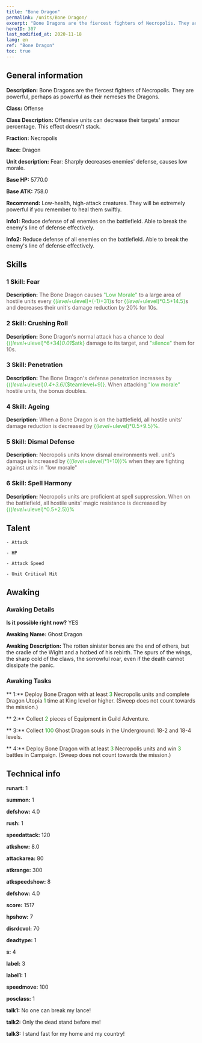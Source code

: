 ```yaml
---
title: "Bone Dragon"
permalink: /units/Bone Dragon/
excerpt: "Bone Dragons are the fiercest fighters of Necropolis. They are powerful, perhaps as powerful as their nemeses the Dragons. "
heroID: 307
last_modified_at: 2020-11-18
lang: en
ref: "Bone Dragon"
toc: true
---
```

## General information
 **Description:** Bone Dragons are the fiercest fighters of Necropolis. They are powerful, perhaps as powerful as their nemeses the Dragons. 

 **Class:** Offense

 **Class Description:** Offensive units can decrease their targets' armour percentage. This effect doesn't stack.

 **Fraction:** Necropolis

 **Race:** Dragon

 **Unit description:** Fear: Sharply decreases enemies' defense, causes low morale.

 **Base HP:** 5770.0

 **Base ATK:** 758.0

 **Recommend:** Low-health, high-attack creatures. They will be extremely powerful if you remember to heal them swiftly.

 **Info1:** Reduce defense of all enemies on the battlefield. Able to break the enemy's line of defense effectively.

 **Info2:** Reduce defense of all enemies on the battlefield. Able to break the enemy's line of defense effectively.

## Skills
### 1 Skill: Fear
 **Description:** <span style="color: #645252">The Bone Dragon causes <span style="color: black"><span style="color: #48b946">\"Low Morale\" <span style="color: black"><span style="color: #645252">to a large area of hostile units every <span style="color: black"><span style="color: #48b946">{($level+$ulevel)*(-1)+31}<span style="color: black"><span style="color: #645252">s for <span style="color: black"><span style="color: #48b946">{($level+$ulevel)*0.5+14.5}<span style="color: black"><span style="color: #645252">s and decreases their unit's damage reduction by 20% for 10s.<span style="color: black">

### 2 Skill: Crushing Roll
 **Description:** <span style="color: #645252">Bone Dragon's normal attack has a chance to deal <span style="color: black"><span style="color: #48b946">{(($level+$ulevel)*6+34)*0.01*$atk}<span style="color: black"><span style="color: #645252"> damage to its target, and <span style="color: black"><span style="color: #48b946">\"silence\"<span style="color: black"><span style="color: #645252"> them for 10s.<span style="color: black">

### 3 Skill: Penetration
 **Description:** <span style="color: #645252">The Bone Dragon's defense penetration increases by <span style="color: black"><span style="color: #48b946">{(($level+$ulevel)*0.4+3.6)*($teamlevel+9)}<span style="color: black"><span style="color: #645252">. When attacking <span style="color: black"><span style="color: #48b946">\"low morale\"<span style="color: black"><span style="color: #645252"> hostile units, the bonus doubles.<span style="color: black">

### 4 Skill: Ageing
 **Description:** <span style="color: #645252">When a Bone Dragon is on the battlefield, all hostile units' damage reduction is decreased by <span style="color: black"><span style="color: #48b946">{($level+$ulevel)*0.5+9.5}%<span style="color: black"><span style="color: #645252">.<span style="color: black">

### 5 Skill: Dismal Defense
 **Description:** <span style="color: #645252">Necropolis units know dismal environments well. unit's damage is increased by <span style="color: black"><span style="color: #48b946">{(($level+$ulevel)*1+10)}%<span style="color: black"><span style="color: #645252"> when they are fighting against units in \"low morale\"<span style="color: black">

### 6 Skill: Spell Harmony
 **Description:** <span style="color: #645252">Necropolis units are proficient at spell suppression. When on the battlefield, all hostile units' magic resistance is decreased by <span style="color: black"><span style="color: #48b946">{(($level+$ulevel)*0.5+2.5)}%<span style="color: black">

## Talent

    - Attack

    - HP

    - Attack Speed

    - Unit Critical Hit

## Awaking
### Awaking Details
 **Is it possible right now?** YES

 **Awaking Name:** Ghost Dragon

 **Awaking Description:** The rotten sinister bones are the end of others, but the cradle of the Wight and a hotbed of his rebirth. The spurs of the wings, the sharp cold of the claws, the sorrowful roar, even if the death cannot dissipate the panic.

### Awaking Tasks

 ** 1:** <span style="color: #3c2a1e">Deploy Bone Dragon with at least <span style="color: black"><span style="color: #1ca216">3<span style="color: black"><span style="color: #3c2a1e"> Necropolis units and complete Dragon Utopia <span style="color: black"><span style="color: #1ca216">1<span style="color: black"><span style="color: #3c2a1e"> time at King level or higher. (Sweep does not count towards the mission.)<span style="color: black">

 ** 2:** <span style="color: #3c2a1e">Collect <span style="color: black"><span style="color: #1ca216">2<span style="color: black"><span style="color: #3c2a1e"> pieces of Equipment in Guild Adventure.<span style="color: black">

 ** 3:** <span style="color: #3c2a1e">Collect <span style="color: black"><span style="color: #1ca216">100<span style="color: black"><span style="color: #3c2a1e"> Ghost Dragon souls in the Underground: 18-2 and 18-4 levels.<span style="color: black">

 ** 4:** <span style="color: #3c2a1e">Deploy Bone Dragon with at least <span style="color: black"><span style="color: #1ca216">3<span style="color: black"><span style="color: #3c2a1e"> Necropolis units and win <span style="color: black"><span style="color: #1ca216">3<span style="color: black"><span style="color: #3c2a1e"> battles in Campaign. (Sweep does not count towards the mission.)<span style="color: black">

## Technical info
 **runart:** 1

 **summon:** 1

 **defshow:** 4.0

 **rush:** 1

 **speedattack:** 120

 **atkshow:** 8.0

 **attackarea:** 80

 **atkrange:** 300

 **atkspeedshow:** 8

 **defshow:** 4.0

 **score:** 1517

 **hpshow:** 7

 **disrdcvol:** 70

 **deadtype:** 1

 **s:** 4

 **label:** 3

 **label1:** 1

 **speedmove:** 100

 **posclass:** 1

 **talk1:** No one can break my lance!

 **talk2:** Only the dead stand before me!

 **talk3:** I stand fast for my home and my country!

